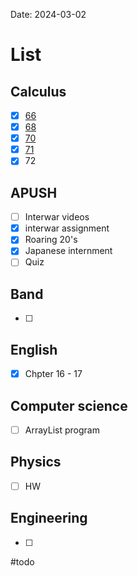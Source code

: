 Date:  2024-03-02
# List

## Calculus
- [x] [66](https://cvilleschools.instructure.com/courses/40289/assignments/569051)
- [x] [68](https://cvilleschools.instructure.com/courses/40289/assignments/569327)
- [x] [70](https://cvilleschools.instructure.com/courses/40289/assignments/534674)
- [x] [71](https://cvilleschools.instructure.com/courses/40289/assignments/570061)
- [x] 72
## APUSH
- [ ] Interwar videos
- [x] interwar assignment
- [x] Roaring 20's
- [x] Japanese internment 
- [ ] Quiz 
## Band 
- [ ] 
## English
- [x] Chpter 16 - 17
## Computer science
- [ ] ArrayList program
## Physics 
- [ ] HW 
## Engineering
- [ ] 

#todo